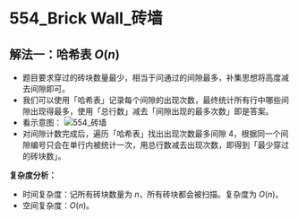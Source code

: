 # 554_Brick Wall_砖墙

## 解法一：哈希表 $O(n)$

- 题目要求穿过的砖块数量最少，相当于问通过的间隙最多，补集思想将高度减去间隙即可。
- 我们可以使用「哈希表」记录每个间隙的出现次数，最终统计所有行中哪些间隙出现得最多，使用「总行数」减去「间隙出现的最多次数」即是答案。
- 看示意图：
    ![554_砖墙](https://cdn.acwing.com/media/article/image/2022/01/20/41956_58bf1d1079-solve.png)
- 对间隙计数完成后，遍历「哈希表」找出出现次数最多间隙 $4$，根据同一个间隙编号只会在单行内被统计一次，用总行数减去出现次数，即得到「最少穿过的砖块数」。

**复杂度分析：**
- 时间复杂度：记所有砖块数量为 $n$，所有砖块都会被扫描。复杂度为 $O(n)$。
- 空间复杂度：$O(n)$。
